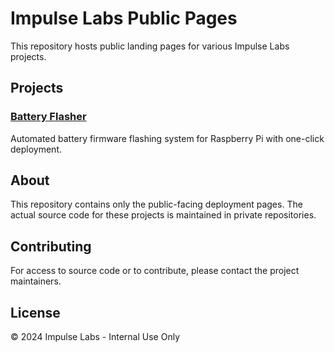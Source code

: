 # Impulse Labs Public Pages

This repository hosts public landing pages for various Impulse Labs projects.

## Projects

### [Battery Flasher](flasher/)
Automated battery firmware flashing system for Raspberry Pi with one-click deployment.

## About

This repository contains only the public-facing deployment pages. The actual source code for these projects is maintained in private repositories.

## Contributing

For access to source code or to contribute, please contact the project maintainers.

## License

© 2024 Impulse Labs - Internal Use Only